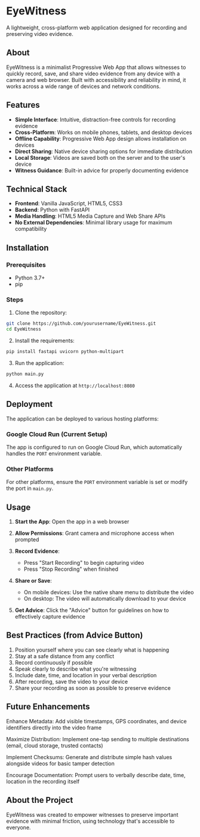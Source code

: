 # EyeWitness

A lightweight, cross-platform web application designed for recording and preserving video evidence.

## About

EyeWitness is a minimalist Progressive Web App that allows witnesses to quickly record, save, and share video evidence from any device with a camera and web browser. Built with accessibility and reliability in mind, it works across a wide range of devices and network conditions.

## Features

- **Simple Interface**: Intuitive, distraction-free controls for recording evidence
- **Cross-Platform**: Works on mobile phones, tablets, and desktop devices
- **Offline Capability**: Progressive Web App design allows installation on devices
- **Direct Sharing**: Native device sharing options for immediate distribution
- **Local Storage**: Videos are saved both on the server and to the user's device
- **Witness Guidance**: Built-in advice for properly documenting evidence

## Technical Stack

- **Frontend**: Vanilla JavaScript, HTML5, CSS3
- **Backend**: Python with FastAPI
- **Media Handling**: HTML5 Media Capture and Web Share APIs
- **No External Dependencies**: Minimal library usage for maximum compatibility

## Installation

### Prerequisites
- Python 3.7+
- pip

### Steps

1. Clone the repository:
```bash
git clone https://github.com/yourusername/EyeWitness.git
cd EyeWitness
```

2. Install the requirements:
```bash
pip install fastapi uvicorn python-multipart
```

3. Run the application:
```bash
python main.py
```

4. Access the application at `http://localhost:8080`

## Deployment

The application can be deployed to various hosting platforms:

### Google Cloud Run (Current Setup)
The app is configured to run on Google Cloud Run, which automatically handles the `PORT` environment variable.

### Other Platforms
For other platforms, ensure the `PORT` environment variable is set or modify the port in `main.py`.

## Usage

1. **Start the App**: Open the app in a web browser
2. **Allow Permissions**: Grant camera and microphone access when prompted
3. **Record Evidence**:
   - Press "Start Recording" to begin capturing video
   - Press "Stop Recording" when finished
4. **Share or Save**:
   - On mobile devices: Use the native share menu to distribute the video
   - On desktop: The video will automatically download to your device

5. **Get Advice**: Click the "Advice" button for guidelines on how to effectively capture evidence

## Best Practices (from Advice Button)

1. Position yourself where you can see clearly what is happening
2. Stay at a safe distance from any conflict
3. Record continuously if possible
4. Speak clearly to describe what you're witnessing
5. Include date, time, and location in your verbal description
6. After recording, save the video to your device
7. Share your recording as soon as possible to preserve evidence

## Future Enhancements

Enhance Metadata: Add visible timestamps, GPS coordinates, and device identifiers directly into the video frame

Maximize Distribution: Implement one-tap sending to multiple destinations (email, cloud storage, trusted contacts)

Implement Checksums: Generate and distribute simple hash values alongside videos for basic tamper detection

Encourage Documentation: Prompt users to verbally describe date, time, location in the recording itself

## About the Project

EyeWitness was created to empower witnesses to preserve important evidence with minimal friction, using technology that's accessible to everyone.
